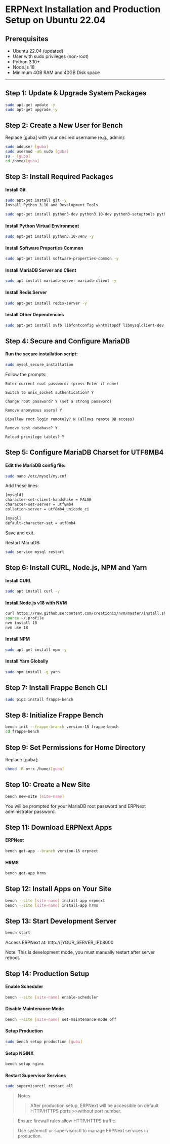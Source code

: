 # ERPNext  Installation and Production Setup on Ubuntu 22.04

## Prerequisites

- Ubuntu 22.04 (updated)
- User with sudo privileges (non-root)
- Python 3.10+
- Node.js 18
- Minimum 4GB RAM and 40GB Disk space

---

## Step 1: Update & Upgrade System Packages

```bash
sudo apt-get update -y
sudo apt-get upgrade -y
```
## Step 2: Create a New User for Bench
Replace [guba] with your desired username (e.g., admin):

```bash
sudo adduser [guba]
sudo usermod -aG sudo [guba]
su - [guba]
cd /home/[guba]
```
##  Step 3: Install Required Packages
 #### Install Git
```bash
sudo apt-get install git -y
Install Python 3.10 and Development Tools
```
```bash
sudo apt-get install python3-dev python3.10-dev python3-setuptools python3-pip python3-distutils -y
```
#### Install Python Virtual Environment
```bash
sudo apt-get install python3.10-venv -y
```
#### Install Software Properties Common
```bash
sudo apt-get install software-properties-common -y
```
#### Install MariaDB Server and Client

```bash
sudo apt install mariadb-server mariadb-client -y 
```
#### Install Redis Server
```bash
sudo apt-get install redis-server -y
```
#### Install Other Dependencies
```bash
sudo apt-get install xvfb libfontconfig wkhtmltopdf libmysqlclient-dev -y
```
## Step 4: Secure and Configure MariaDB
#### Run the secure installation script:
```bash
sudo mysql_secure_installation
```
Follow the prompts:
```
Enter current root password: (press Enter if none)

Switch to unix_socket authentication? Y

Change root password? Y (set a strong password)

Remove anonymous users? Y

Disallow root login remotely? N (allows remote DB access)

Remove test database? Y

Reload privilege tables? Y
```
## Step 5: Configure MariaDB Charset for UTF8MB4
#### Edit the MariaDB config file:
```bash
sudo nano /etc/mysql/my.cnf
```
Add these lines:
```bash
[mysqld]
character-set-client-handshake = FALSE
character-set-server = utf8mb4
collation-server = utf8mb4_unicode_ci

[mysql]
default-character-set = utf8mb4
```
  Save and exit.

Restart MariaDB:

```bash
sudo service mysql restart
```
## Step 6: Install CURL, Node.js, NPM and Yarn
#### Install CURL
```bash
sudo apt install curl -y
```
#### Install Node.js v18 with NVM
```bash
curl https://raw.githubusercontent.com/creationix/nvm/master/install.sh | bash
source ~/.profile
nvm install 18
nvm use 18
```
#### Install NPM
```bash
sudo apt-get install npm -y
```
#### Install Yarn Globally
```bash
sudo npm install -g yarn
```
## Step 7: Install Frappe Bench CLI
```bash
sudo pip3 install frappe-bench
```
## Step 8: Initialize Frappe Bench
```bash
bench init --frappe-branch version-15 frappe-bench
cd frappe-bench
```
## Step 9: Set Permissions for Home Directory
Replace [guba]:

```bash
chmod -R o+rx /home/[guba]
```
## Step 10: Create a New Site
```bash
bench new-site [site-name]
```
You will be prompted for your MariaDB root password and ERPNext administrator password.

## Step 11: Download ERPNext Apps

#### ERPNext 
```bash
bench get-app --branch version-15 erpnext
```
#### HRMS 
```bash
bench get-app hrms 
```
## Step 12: Install Apps on Your Site
```bash
bench --site [site-name] install-app erpnext
bench --site [site-name] install-app hrms 
```
## Step 13: Start Development Server
```bash
bench start
```
Access ERPNext at: http://[YOUR_SERVER_IP]:8000

Note: This is development mode, you must manually restart after server reboot.

## Step 14: Production Setup
#### Enable Scheduler
```bash
bench --site [site-name] enable-scheduler
```
#### Disable Maintenance Mode
```bash
bench --site [site-name] set-maintenance-mode off
```
#### Setup Production
```bash
sudo bench setup production [guba]
```
#### Setup NGINX
```bash
bench setup nginx
```
#### Restart Supervisor Services
```bash
sudo supervisorctl restart all
```
>Notes
>>After production setup, ERPNext will be accessible on default HTTP/HTTPS ports >>without port number.

>Ensure firewall rules allow HTTP/HTTPS traffic.

>Use systemctl or supervisorctl to manage ERPNext services in production.

